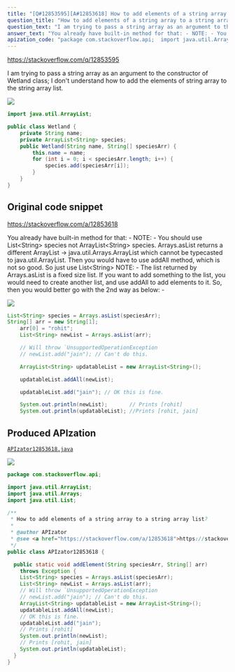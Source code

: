 ```yaml
---
title: "[Q#12853595][A#12853618] How to add elements of a string array to a string array list?"
question_title: "How to add elements of a string array to a string array list?"
question_text: "I am trying to pass a string array as an argument to the constructor of Wetland class;  I don't understand how to add the elements of string array to the string array list."
answer_text: "You already have built-in method for that: - NOTE: - You should use List<String> species not ArrayList<String> species. Arrays.asList returns a different ArrayList -> java.util.Arrays.ArrayList which cannot be typecasted to java.util.ArrayList. Then you would have to use addAll method, which is not so good. So just use List<String> NOTE: - The list returned by Arrays.asList is a fixed size list. If you want to add something to the list, you would need to create another list, and use addAll to add elements to it. So, then you would better go with the 2nd way as below: -"
apization_code: "package com.stackoverflow.api;  import java.util.ArrayList; import java.util.Arrays; import java.util.List;  /**  * How to add elements of a string array to a string array list?  *  * @author APIzator  * @see <a href=\"https://stackoverflow.com/a/12853618\">https://stackoverflow.com/a/12853618</a>  */ public class APIzator12853618 {    public static void addElement(String speciesArr, String[] arr)     throws Exception {     List<String> species = Arrays.asList(speciesArr);     List<String> newList = Arrays.asList(arr);     // Will throw `UnsupportedOperationException     // newList.add(\"jain\"); // Can't do this.     ArrayList<String> updatableList = new ArrayList<String>();     updatableList.addAll(newList);     // OK this is fine.     updatableList.add(\"jain\");     // Prints [rohit]     System.out.println(newList);     // Prints [rohit, jain]     System.out.println(updatableList);   } }"
---
```


https://stackoverflow.com/q/12853595

I am trying to pass a string array as an argument to the constructor of Wetland class; 
I don&#x27;t understand how to add the elements of string array to the string array list.


<div class="code-logo"><img src="/stackoverflow.png" /></div>

```java
import java.util.ArrayList;

public class Wetland {
    private String name;
    private ArrayList<String> species;
    public Wetland(String name, String[] speciesArr) {
        this.name = name;
        for (int i = 0; i < speciesArr.length; i++) {
            species.add(speciesArr[i]);
        }
    }
}
```


## Original code snippet

https://stackoverflow.com/a/12853618

You already have built-in method for that: -
NOTE: - You should use List&lt;String&gt; species not ArrayList&lt;String&gt; species.
Arrays.asList returns a different ArrayList -&gt; java.util.Arrays.ArrayList which cannot be typecasted to java.util.ArrayList.
Then you would have to use addAll method, which is not so good. So just use List&lt;String&gt;
NOTE: - The list returned by Arrays.asList is a fixed size list. If you want to add something to the list, you would need to create another list, and use addAll to add elements to it. So, then you would better go with the 2nd way as below: -

<div class="code-logo"><img src="/stackoverflow.png" /></div>

```java
List<String> species = Arrays.asList(speciesArr);
String[] arr = new String[1];
    arr[0] = "rohit";
    List<String> newList = Arrays.asList(arr);

    // Will throw `UnsupportedOperationException
    // newList.add("jain"); // Can't do this.

    ArrayList<String> updatableList = new ArrayList<String>();

    updatableList.addAll(newList); 

    updatableList.add("jain"); // OK this is fine. 

    System.out.println(newList);       // Prints [rohit]
    System.out.println(updatableList); //Prints [rohit, jain]
```

## Produced APIzation

[`APIzator12853618.java`](https://github.com/pasqualesalza/apization-temp-data/raw/master/search/APIzator12853618.java)

<div class="code-logo"><img src="/apizator.png" /></div>

```java
package com.stackoverflow.api;

import java.util.ArrayList;
import java.util.Arrays;
import java.util.List;

/**
 * How to add elements of a string array to a string array list?
 *
 * @author APIzator
 * @see <a href="https://stackoverflow.com/a/12853618">https://stackoverflow.com/a/12853618</a>
 */
public class APIzator12853618 {

  public static void addElement(String speciesArr, String[] arr)
    throws Exception {
    List<String> species = Arrays.asList(speciesArr);
    List<String> newList = Arrays.asList(arr);
    // Will throw `UnsupportedOperationException
    // newList.add("jain"); // Can't do this.
    ArrayList<String> updatableList = new ArrayList<String>();
    updatableList.addAll(newList);
    // OK this is fine.
    updatableList.add("jain");
    // Prints [rohit]
    System.out.println(newList);
    // Prints [rohit, jain]
    System.out.println(updatableList);
  }
}

```